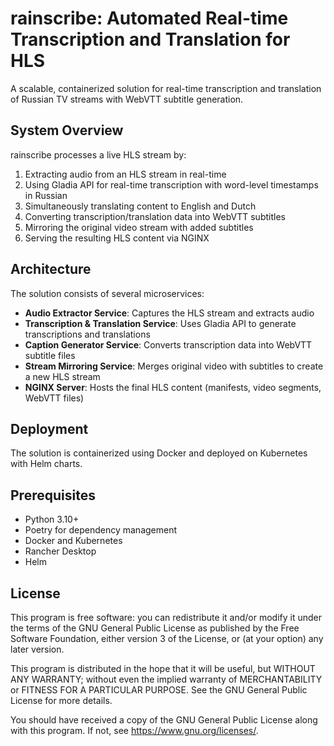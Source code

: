# rainscribe: Automated Real-time Transcription and Translation for HLS

A scalable, containerized solution for real-time transcription and translation of Russian TV streams with WebVTT subtitle generation.

## System Overview

rainscribe processes a live HLS stream by:
1. Extracting audio from an HLS stream in real-time
2. Using Gladia API for real-time transcription with word-level timestamps in Russian
3. Simultaneously translating content to English and Dutch
4. Converting transcription/translation data into WebVTT subtitles
5. Mirroring the original video stream with added subtitles
6. Serving the resulting HLS content via NGINX

## Architecture

The solution consists of several microservices:

- **Audio Extractor Service**: Captures the HLS stream and extracts audio
- **Transcription & Translation Service**: Uses Gladia API to generate transcriptions and translations
- **Caption Generator Service**: Converts transcription data into WebVTT subtitle files
- **Stream Mirroring Service**: Merges original video with subtitles to create a new HLS stream
- **NGINX Server**: Hosts the final HLS content (manifests, video segments, WebVTT files)

## Deployment

The solution is containerized using Docker and deployed on Kubernetes with Helm charts.

## Prerequisites

- Python 3.10+
- Poetry for dependency management
- Docker and Kubernetes
- Rancher Desktop
- Helm

## License

This program is free software: you can redistribute it and/or modify it under the terms of the GNU General Public License as published by the Free Software Foundation, either version 3 of the License, or (at your option) any later version.

This program is distributed in the hope that it will be useful, but WITHOUT ANY WARRANTY; without even the implied warranty of MERCHANTABILITY or FITNESS FOR A PARTICULAR PURPOSE. See the GNU General Public License for more details.

You should have received a copy of the GNU General Public License along with this program. If not, see <https://www.gnu.org/licenses/>.
